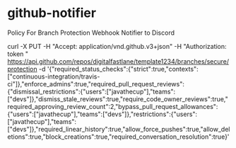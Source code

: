 # github-notifier

Policy For Branch Protection
Webhook Notifier to Discord

curl -X PUT -H "Accept: application/vnd.github.v3+json" -H "Authorization: token <token>" https://api.github.com/repos/digitalfastlane/template1234/branches/secure/protection -d '{"required_status_checks":{"strict":true,"contexts":["continuous-integration/travis-ci"]},"enforce_admins":true,"required_pull_request_reviews":{"dismissal_restrictions":{"users":["javathecup"],"teams":["devs"]},"dismiss_stale_reviews":true,"require_code_owner_reviews":true,"required_approving_review_count":2,"bypass_pull_request_allowances":{"users":["javathecup"],"teams":["devs"]},"restrictions":{"users":["javathecup"],"teams":["devs"]},"required_linear_history":true,"allow_force_pushes":true,"allow_deletions":true,"block_creations":true,"required_conversation_resolution":true}'
